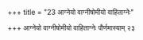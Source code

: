 +++
title = "23 आग्नेयो वाग्नीषोमीयो वाहिताग्नेः"

+++
आग्नेयो वाग्नीषोमीयो वाहिताग्नेः पौर्णमास्याम् २३